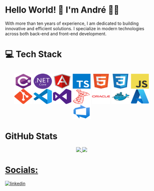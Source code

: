 # Hello World! 👋 I'm André 👨‍💻
With more than ten years of experience, I am dedicated to building innovative and efficient solutions. I specialize in modern technologies across both back-end and front-end development.

# 💻 Tech Stack
<div style="display: inline_block" align="center"><br>
  <img align="center" alt="csharp" height="50" width="60" src="https://github.com/devicons/devicon/blob/master/icons/csharp/csharp-original.svg">
  <img align="center" alt="dotNetCore" height="50" width="60" src="https://github.com/devicons/devicon/blob/master/icons/dotnetcore/dotnetcore-original.svg">
  <img align="center" alt="Angular" height="50" width="60" src="https://github.com/devicons/devicon/blob/master/icons/angularjs/angularjs-original.svg">
  <img align="center" alt="TypeScrip" height="50" width="60" src="https://github.com/devicons/devicon/blob/master/icons/typescript/typescript-original.svg">
  <img align="center" alt="HTML5" height="50" width="60" src="https://github.com/devicons/devicon/blob/master/icons/html5/html5-original.svg">
  <img align="center" alt="CSS3" height="50" width="60" src="https://github.com/devicons/devicon/blob/master/icons/css3/css3-original.svg">
  <img align="center" alt="JavaScript" height="50" width="60" src="https://github.com/devicons/devicon/blob/master/icons/javascript/javascript-original.svg">
  <img align="center" alt="Git" height="50" width="60" src="https://github.com/devicons/devicon/blob/master/icons/git/git-original.svg">   
  <img align="center" alt="VisualStudioCode" height="50" width="60" src="https://github.com/devicons/devicon/blob/master/icons/vscode/vscode-original.svg">
  <img align="center" alt="VisualStudio" height="50" width="60" src="https://github.com/devicons/devicon/blob/master/icons/visualstudio/visualstudio-plain.svg">
  <img align="center" alt="SqlServer" height="50" width="60" src="https://github.com/devicons/devicon/blob/master/icons/microsoftsqlserver/microsoftsqlserver-plain.svg">
  <img align="center" alt="Oracle" height="50" width="60" src="https://github.com/devicons/devicon/blob/master/icons/oracle/oracle-original.svg">
  <img align="center" alt="Docker" height="50" width="60" src="https://github.com/devicons/devicon/blob/master/icons/docker/docker-original.svg">
  <img align="center" alt="Azure" height="50" width="60" src="https://github.com/devicons/devicon/blob/master/icons/azure/azure-original.svg">
  <img align="center" alt="AzureDevOps" height="50" width="60" src="https://github.com/devicons/devicon/blob/master/icons/azuredevops/azuredevops-original.svg">
</div>

# GitHub Stats
<div style="display: inline_block" align="center">
  <a href="https://github.com/andretiagoss">
  <img height="180em" src="https://github-readme-stats.vercel.app/api?username=andretiagoss&show_icons=true&theme=dark&include_all_commits=true&count_private=true" />
  <img height="180em" src="https://github-readme-stats.vercel.app/api/top-langs/?username=andretiagoss&layout=compact&langs_count=7&theme=dark" />
</div>

# Socials:
<p><a target="_blank" href="https://www.linkedin.com/in/andretiagoss" style="display: inline-block;"><img src="https://img.shields.io/badge/linkedin-logo?style=for-the-badge&logo=linkedin&logoColor=white&color=%230a77b6" alt="linkedin" /></a></p>
